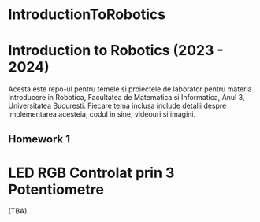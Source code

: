 # IntroductionToRobotics

# Introduction to Robotics (2023 - 2024)

Acesta este repo-ul pentru temele si proiectele de laborator pentru materia Introducere in Robotica, Facultatea de Matematica si Informatica, Anul 3, Universitatea Bucuresti. Fiecare tema inclusa include detalii despre implementarea acesteia, codul in sine, videouri si imagini. 
  
## Homework 1
# LED RGB Controlat prin 3 Potentiometre 

(TBA)
